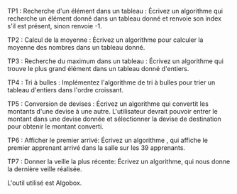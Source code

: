 TP1 : Recherche d'un élément dans un tableau :
Écrivez un algorithme qui recherche un élément donné dans un tableau donné et renvoie son index s'il est présent, sinon renvoie -1.


TP2 : Calcul de la moyenne :
Écrivez un algorithme pour calculer la moyenne des nombres dans un tableau donné.


TP3 : Recherche du maximum dans un tableau :
Écrivez un algorithme qui trouve le plus grand élément dans un tableau donné d'entiers.


TP4 : Tri à bulles :
Implémentez l'algorithme de tri à bulles pour trier un tableau d'entiers dans l'ordre croissant.


TP5 : Conversion de devises :
Écrivez un algorithme qui convertit les montants d'une devise à une autre. L'utilisateur devrait pouvoir entrer le montant dans une devise donnée et sélectionner la devise de destination pour obtenir le montant converti.


TP6 : Afficher le premier arrivé:
Écrivez un algorithme , qui affiche le premier apprenant arrivé dans la salle sur les 39 apprenants.


TP7 : Donner la veille la plus récente:
Écrivez un algorithme, qui nous donne la dernière veille réalisée.


L'outil utilisé est Algobox.
